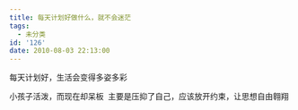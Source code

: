 ```yaml
---
title: 每天计划好做什么，就不会迷茫
tags:
  - 未分类
id: '126'
date: 2010-08-03 22:13:00
---
```


每天计划好，生活会变得多姿多彩  
  
小孩子活泼，而现在却呆板  主要是压抑了自己，应该放开约束，让思想自由翱翔